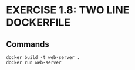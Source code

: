 # EXERCISE 1.8: TWO LINE DOCKERFILE
## Commands
```shell
docker build -t web-server .
docker run web-server
``` 

